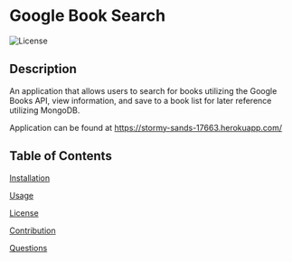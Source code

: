 # Google Book Search
![License](https://img.shields.io/badge/License-MIT-yellow.svg)

## Description
  An application that allows users to search for books utilizing the Google Books API, view information, and save to a book list for later reference utilizing MongoDB.

  Application can be found at https://stormy-sands-17663.herokuapp.com/

## Table of Contents

<a href='#Installation'>Installation</a>

<a href='#Usage'>Usage</a>

<a href='#License'>License</a>

<a href='#Contribution'>Contribution</a>

<a href='#Questions'>Questions</a>